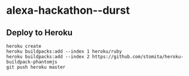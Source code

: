 # alexa-hackathon--durst

## Deploy to Heroku
```
heroku create
heroku buildpacks:add --index 1 heroku/ruby
heroku buildpacks:add --index 2 https://github.com/stomita/heroku-buildpack-phantomjs
git push heroku master
```
